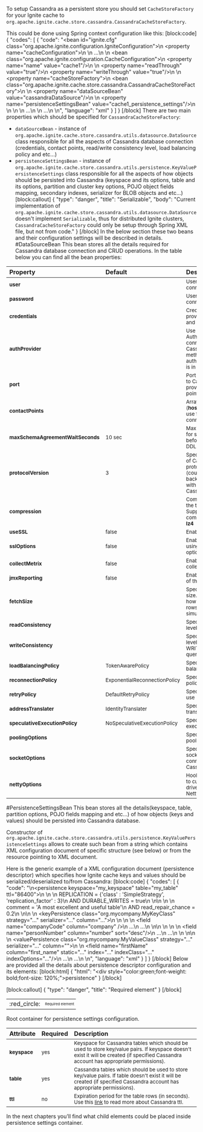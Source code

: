 To setup Cassandra as a persistent store you should set `CacheStoreFactory` for your Ignite cache to `org.apache.ignite.cache.store.cassandra.CassandraCacheStoreFactory`.

This could be done using Spring context configuration like this:
[block:code]
{
  "codes": [
    {
      "code": "<bean id=\"ignite.cfg\" class=\"org.apache.ignite.configuration.IgniteConfiguration\">\n    <property name=\"cacheConfiguration\">\n        <list>\n            ...\n            <!-- Configuring persistence for \"cache1\" cache -->\n            <bean class=\"org.apache.ignite.configuration.CacheConfiguration\">\n                <property name=\"name\" value=\"cache1\"/>\n                <!-- Tune on Read-Through and Write-Through mode -->\n                <property name=\"readThrough\" value=\"true\"/>\n                <property name=\"writeThrough\" value=\"true\"/>\n                <!-- Specifying CacheStoreFactory -->\n                <property name=\"cacheStoreFactory\">\n                    <bean class=\"org.apache.ignite.cache.store.cassandra.CassandraCacheStoreFactory\">\n                        <!-- Datasource configuration bean which is responsible for Cassandra connection details -->\n                        <property name=\"dataSourceBean\" value=\"cassandraDataSource\"/>\n                        <!-- Persistent settings bean which is responsible for the details of how objects will be persisted to Cassandra -->\n                        <property name=\"persistenceSettingsBean\" value=\"cache1_persistence_settings\"/>\n                    </bean>\n                </property>\n            </bean>\n            ...\n        </list>\n        ...\n    </property>\n</bean>",
      "language": "xml"
    }
  ]
}
[/block]
There are two main properties which should be specified for `CassandraCacheStoreFactory`:
- `dataSourceBean` - instance of `org.apache.ignite.cache.store.cassandra.utils.datasource.DataSource` class responsible for all the aspects of Cassandra database connection (credentials, contact points, read/write consistency level, load balancing policy and etc...)
- `persistenceSettingsBean` - instance of `org.apache.ignite.cache.store.cassandra.utils.persistence.KeyValuePersistenceSettings` class responsible for all the aspects of how objects should be persisted into Cassandra (keyspace and its options, table and its options, partition and cluster key options, POJO object fields mapping, secondary indexes, serializer for BLOB objects and etc...)
[block:callout]
{
  "type": "danger",
  "title": "Serializable",
  "body": "Current implementation of `org.apache.ignite.cache.store.cassandra.utils.datasource.DataSource` doesn't implement `Serializable`, thus for distributed Ignite clusters, `CassandraCacheStoreFactory` could only be setup through Spring XML file, but not from code."
}
[/block]
In the below section these two beans and their configuration settings will be described in details.
#DataSourceBean
This bean stores all the details required for Cassandra database connection and CRUD operations. In the table below you can find all the bean properties:

| Property      | Default          | Description |
| :-------------| :----------------| :-----|
| <sup>**user**      |  | <sup>User name used to connect to Cassandra |
| <sup>**password**  |  |   <sup>User password used to connect to Cassandra |
| <sup>**credentials** |  | <sup>Credentials bean providing **username** and **password** |
| <sup>**authProvider** |  | <sup>Use the specified AuthProvider when connecting to Cassandra. Use this method when a custom authentication scheme is in place. |
| <sup>**port** |  | <sup>Port to use to connect to Cassandra (if it's not provided in connection point specification) |
| <sup>**contactPoints** |  | <sup>Array of contact points (**hostaname:[port]**) to use for Cassandra connection |
| <sup>**maxSchemaAgreementWaitSeconds** | <sup>10 sec | <sup>Maximum time to wait for schema agreement before returning from a DDL query |
| <sup>**protocolVersion** | <sup>3 | <sup>Specifies what version of Cassandra driver protocol should be used (could be helpful for backward compatibility with old versions of Cassandra) |
| <sup>**compression** |  | <sup>Compression to use for the transport. Supported compressions: **snappy**, **lz4** |
| <sup>**useSSL** | <sup>false | <sup>Enables the use of SSL |
| <sup>**sslOptions** | <sup>false | <sup>Enables the use of SSL using the provided options |
| <sup>**collectMetrix** | <sup>false | <sup>Enables metrics collection |
| <sup>**jmxReporting** | <sup>false | <sup>Enables JMX reporting of the metrics |
| <sup>**fetchSize** |  | <sup>Specifies query fetch size. Fetch size controls how much resulting rows will be retrieved simultaneously. |
| <sup>**readConsistency** |  | <sup>Specifies consistency level for READ queries |
| <sup>**writeConsistency** |  | <sup>Specifies consistency level for WRITE/DELETE/UPDATE queries |
| <sup>**loadBalancingPolicy** | <sup>TokenAwarePolicy | <sup>Specifies load balancing policy to use |
| <sup>**reconnectionPolicy** | <sup>ExponentialReconnectionPolicy | <sup>Specifies reconnection policy to use |
| <sup>**retryPolicy** | <sup>DefaultRetryPolicy | <sup>Specifies retry policy to use |
| <sup>**addressTranslater** | <sup>IdentityTranslater | <sup>Specifies address translater to use |
| <sup>**speculativeExecutionPolicy** | <sup>NoSpeculativeExecutionPolicy | <sup>Specifies speculative execution policy to use |
| <sup>**poolingOptions** |  | <sup>Specifies connection pooling options |
| <sup>**socketOptions** |  | <sup>Specifies low-level socket options for the connections kept to the Cassandra hosts |
| <sup>**nettyOptions** |  | <sup>Hooks that allow clients to customize Cassandra driver's underlying Netty layer |

#PersistenceSettingsBean
This bean stores all the details(keyspace, table, partition options, POJO fields mapping and etc...) of how objects (keys and values) should be persisted into Cassandra database.

Constructor of `org.apache.ignite.cache.store.cassandra.utils.persistence.KeyValuePersistenceSettings` allows to create such bean from a string which contains XML configuration document of specific structure (see below) or from the resource pointing to XML document.

Here is the generic example of a XML configuration document (persistence descriptor) which specifies how Ignite cache keys and values should be serialized/deserialized to/from Cassandra:
[block:code]
{
  "codes": [
    {
      "code": "<!--\nRoot container for persistence settings configuration.\n\nNote: required element\n\nAttributes:\n  1) keyspace [required] - specifies keyspace for Cassandra tables which should be used to store key/value pairs\n  2) table    [required] - specifies Cassandra tables which should be used to store key/value pairs\n  3) ttl      [optional] - specifies expiration period for the table rows (in seconds)\n-->\n<persistence keyspace=\"my_keyspace\" table=\"my_table\" ttl=\"86400\">\n    <!--\n    Specifies Cassandra keyspace options which should be used to create provided keyspace if it doesn't exist.\n\n    Note: optional element\n    -->\n    <keyspaceOptions>\n        REPLICATION = {'class' : 'SimpleStrategy', 'replication_factor' : 3}\n        AND DURABLE_WRITES = true\n    </keyspaceOptions>\n\n    <!--\n    Specifies Cassandra table options which should be used to create provided table if it doesn't exist.\n\n    Note: optional element\n    -->\n    <tableOptions>\n        comment = 'A most excellent and useful table'\n        AND read_repair_chance = 0.2\n    </tableOptions>\n\n    <!--\n    Specifies persistent settings for Ignite cache keys.\n\n    Note: required element\n\n    Attributes:\n      1) class      [required] - java class name for Ignite cache key\n      2) strategy   [required] - one of three possible persistent strategies:\n            a) PRIMITIVE - stores key value as is, by mapping it to Cassandra table column with corresponding type.\n                Should be used only for simple java types (int, long, String, double, Date) which could be mapped\n                to corresponding Cassadra types.\n            b) BLOB - stores key value as BLOB, by mapping it to Cassandra table column with blob type.\n                Could be used for any java object. Conversion of java object to BLOB is handled by \"serializer\"\n                which could be specified in serializer attribute (see below).\n            c) POJO - stores each field of an object as a column having corresponding type in Cassandra table.\n                Provides ability to utilize Cassandra secondary indexes for object fields.\n      3) serializer [optional] - specifies serializer class for BLOB strategy. Shouldn't be used for PRIMITIVE and\n        POJO strategies. Available implementations:\n            a) org.apache.ignite.cache.store.cassandra.utils.serializer.JavaSerializer - uses standard Java\n                serialization framework\n            b) org.apache.ignite.cache.store.cassandra.utils.serializer.KryoSerializer - uses Kryo\n                serialization framework\n      4) column     [optional] - specifies column name for PRIMITIVE and BLOB strategies where to store key value.\n        If not specified column having 'key' name will be used. Shouldn't be used for POJO strategy.\n    -->\n    <keyPersistence class=\"org.mycompany.MyKeyClass\" strategy=\"...\" serializer=\"...\" column=\"...\">\n        <!--\n        Specifies partition key fields if POJO strategy used.\n\n        Note: optional element, only required for POJO strategy in case you want to manually specify\n            POJO fields to Cassandra columns mapping, instead of relying on dynamic discovering of\n            POJO fields and mapping them to the same columns of Cassandra table.\n        -->\n        <partitionKey>\n            <!--\n             Specifies mapping from POJO field to Cassandra table column.\n\n             Note: required element\n\n             Attributes:\n               1) name   [required] - POJO field name\n               2) column [optional] - Cassandra table column name. If not specified lowercase\n                  POJO field name will be used.\n            -->\n            <field name=\"companyCode\" column=\"company\" />\n            ...\n            ...\n        </partitionKey>\n\n        <!--\n        Specifies cluster key fields if POJO strategy used.\n\n        Note: optional element, only required for POJO strategy in case you want to manually specify\n            POJO fields to Cassandra columns mapping, instead of relying on dynamic discovering of\n            POJO fields and mapping them to the same columns of Cassandra table.\n        -->\n        <clusterKey>\n            <!--\n             Specifies mapping from POJO field to Cassandra table column.\n\n             Note: required element\n\n             Attributes:\n               1) name   [required] - POJO field name\n               2) column [optional] - Cassandra table column name. If not specified lowercase\n                  POJO field name will be used.\n               3) sort   [optional] - specifies sort order (asc or desc)\n            -->\n            <field name=\"personNumber\" column=\"number\" sort=\"desc\"/>\n            ...\n            ...\n        </clusterKey>\n    </keyPersistence>\n\n    <!--\n    Specifies persistent settings for Ignite cache values.\n\n    Note: required element\n\n    Attributes:\n      1) class      [required] - java class name for Ignite cache value\n      2) strategy   [required] - one of three possible persistent strategies:\n            a) PRIMITIVE - stores key value as is, by mapping it to Cassandra table column with corresponding type.\n                Should be used only for simple java types (int, long, String, double, Date) which could be mapped\n                to corresponding Cassadra types.\n            b) BLOB - stores key value as BLOB, by mapping it to Cassandra table column with blob type.\n                Could be used for any java object. Conversion of java object to BLOB is handled by \"serializer\"\n                which could be specified in serializer attribute (see below).\n            c) POJO - stores each field of an object as a column having corresponding type in Cassandra table.\n                Provides ability to utilize Cassandra secondary indexes for object fields.\n      3) serializer [optional] - specifies serializer class for BLOB strategy. Shouldn't be used for PRIMITIVE and\n        POJO strategies. Available implementations:\n            a) org.apache.ignite.cache.store.cassandra.utils.serializer.JavaSerializer - uses standard Java\n                serialization framework\n            b) org.apache.ignite.cache.store.cassandra.utils.serializer.KryoSerializer - uses Kryo\n                serialization framework\n      4) column     [optional] - specifies column name for PRIMITIVE and BLOB strategies where to store value.\n        If not specified column having 'value' name will be used. Shouldn't be used for POJO strategy.\n    -->\n    <valuePersistence class=\"org.mycompany.MyValueClass\" strategy=\"...\" serializer=\"...\" column=\"\">\n        <!--\n         Specifies mapping from POJO field to Cassandra table column.\n\n         Note: required element\n\n         Attributes:\n           1) name         [required] - POJO field name\n           2) column       [optional] - Cassandra table column name. If not specified lowercase\n              POJO field name will be used.\n           3) static       [optional] - boolean flag which specifies that column is static withing a given partition\n           4) index        [optional] - boolean flag specifying that secondary index should be created for the field\n           5) indexClass   [optional] - custom index java class name if you want to use custom index\n           6) indexOptions [optional] - custom index options\n        -->\n        <field name=\"firstName\" column=\"first_name\" static=\"...\" index=\"...\" indexClass=\"...\" indexOptions=\"...\"/>\n        ...\n        ...\n    </valuePersistence>\n</persistence>",
      "language": "xml"
    }
  ]
}
[/block]
Below are provided all the details about persistence descriptor configuration and its elements:
[block:html]
{
  "html": "<div style=\"color:green;font-weight: bold;font-size: 120%;\">persistence</div>"
}
[/block]

[block:callout]
{
  "type": "danger",
  "title": "Required element"
}
[/block]
<table><tr valign="middle"><td>:red_circle:</td><td style="font-size: 7pt;">Required element</td></tr></table>

Root container for persistence settings configuration.

| **Attribute**      | **Required**      | **Description**          |
| :-------------| :-------------| :----------------|
| <sup>**keyspace**      | <sup>yes | <sup>Keyspace for Cassandra tables which should be used to store key/value pairs. If keyspace doesn't exist it will be created (if specified Cassandra account has appropriate permissions). |
| <sup>**table**  | <sup>yes | <sup>Cassandra tables which should be used to store key/value pairs. If table doesn't exist it will be created (if specified Cassandra account has appropriate permissions).|
| <sup>**ttl** | <sup>no | <sup>Expiration period for the table rows (in seconds). Use this [link](http://docs.datastax.com/en/cql/3.1/cql/cql_using/use_expire_c.html) to read more about Cassandra ttl.|

In the next chapters you'll find what child elements could be placed inside persistence settings container.